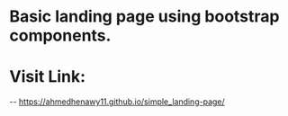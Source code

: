 # Basic landing page using bootstrap components.
# Visit Link:
-- https://ahmedhenawy11.github.io/simple_landing-page/

